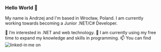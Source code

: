 ### Hello World 👋

My name is Andrzej and I'm based in Wrocław, Poland. I am currently working towards becoming a Junior .NET/C# Developer.

👀 I’m interested in .NET and web technology.
🌱 I am currently using my free time to expand my knowledge and skills in programming.
📫 You can find me on [<img align="left" alt="linked-in" src="https://img.shields.io/badge/linkedin-%230077B5.svg?&style=for-the-badge&logo=linkedin&logoColor=white" />](www.linkedin.com/in/andrzej-połeć)

<!--
**AndPolec/AndPolec** is a ✨ _special_ ✨ repository because its `README.md` (this file) appears on your GitHub profile.

Here are some ideas to get you started:

- 🔭 I’m currently working on ...
- 🌱 I’m currently learning ...
- 👯 I’m looking to collaborate on ...
- 🤔 I’m looking for help with ...
- 💬 Ask me about ...
- 📫 How to reach me: ...
- 😄 Pronouns: ...
- ⚡ Fun fact: ...
-->
